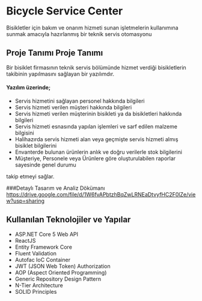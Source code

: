 # Bicycle Service Center
Bisikletler için bakım ve onarım hizmeti sunan işletmelerin kullanımına sunmak amacıyla hazırlanmış bir teknik servis otomasyonu

## Proje Tanımı Proje Tanımı
Bir bisiklet firmasının teknik servis bölümünde hizmet verdiği bisikletlerin takibinin yapılmasını sağlayan bir yazılımdır. 

#### Yazılım üzerinde;
- Servis hizmetini sağlayan personel hakkında bilgileri 
- Servis hizmeti verilen müşteri hakkında bilgileri
- Servis hizmeti verilen müşterinin bisikleti ya da bisikletleri hakkında bilgileri 
- Servis hizmeti esnasında yapılan işlemleri ve sarf edilen malzeme bilgisini
- Halihazırda servis hizmeti alan veya geçmişte servis hizmeti almış bisiklet bilgilerini
- Envanterde bulunan ürünlerin anlık ve doğru verilerle stok bilgilerini
- Müşteriye, Personele veya Ürünlere göre oluşturulabilen raporlar sayesinde genel durumu

takip etmeyi sağlar.

###Detaylı Tasarım ve Analiz Dökümanı
https://drive.google.com/file/d/1W6fvAPbtzhBqZwLRNEaDtvyfHC2F0lZe/view?usp=sharing

## Kullanılan Teknolojiler ve Yapılar
  
-  ASP.NET Core 5 Web API
-  ReactJS
-  Entity Framework Core
-  Fluent Validation 
-  Autofac IoC Container
-  JWT (JSON Web Token) Authorization
-  AOP (Aspect Oriented Programming) 
-  Generic Repository Design Pattern
-  N-Tier Architecture
-  SOLID Principles
